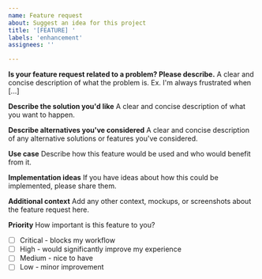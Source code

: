 ```yaml
---
name: Feature request
about: Suggest an idea for this project
title: '[FEATURE] '
labels: 'enhancement'
assignees: ''

---
```


**Is your feature request related to a problem? Please describe.**
A clear and concise description of what the problem is. Ex. I'm always frustrated when [...]

**Describe the solution you'd like**
A clear and concise description of what you want to happen.

**Describe alternatives you've considered**
A clear and concise description of any alternative solutions or features you've considered.

**Use case**
Describe how this feature would be used and who would benefit from it.

**Implementation ideas**
If you have ideas about how this could be implemented, please share them.

**Additional context**
Add any other context, mockups, or screenshots about the feature request here.

**Priority**
How important is this feature to you?
- [ ] Critical - blocks my workflow
- [ ] High - would significantly improve my experience  
- [ ] Medium - nice to have
- [ ] Low - minor improvement